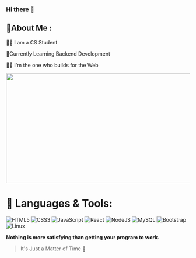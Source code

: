 ### Hi there 👋


## 💫About Me :

👨‍🎓 I am a CS Student 

🌱Currently Learning Backend Development

🧑‍💻 I'm the one who builds for the Web


<div>
  <img src="https://media.giphy.com/media/dWesBcTLavkZuG35MI/giphy.gif" width="650" height="300"/>
</div>


# 🔗 Languages & Tools:
![HTML5](https://img.shields.io/badge/html5-%23E34F26.svg?style=flat&logo=html5&logoColor=white) ![CSS3](https://img.shields.io/badge/css3-%231572B6.svg?style=flat&logo=css3&logoColor=white)  ![JavaScript](https://img.shields.io/badge/javascript-%23323330.svg?style=flat&logo=javascript&logoColor=%23F7DF1E) ![React](https://img.shields.io/badge/react-%2320232a.svg?style=flat&logo=react&logoColor=%2361DAFB) ![NodeJS](https://img.shields.io/badge/node.js-6DA55F?style=flat&logo=node.js&logoColor=white)  ![MySQL](https://img.shields.io/badge/mysql-%2300f.svg?style=flat&logo=mysql&logoColor=white) ![Bootstrap](https://img.shields.io/badge/bootstrap-%23563D7C.svg?style=flat&logo=bootstrap&logoColor=white) ![Linux](https://camo.githubusercontent.com/dc3c5e38aae43ac817449dc08fa558162297c488df871a989e2df4244fd9e0be/68747470733a2f2f696d672e736869656c64732e696f2f62616467652f2d6c696e75782d677261793f6c6f676f3d6c696e7578267374796c653d666f722d7468652d6261646765266c6f676f436f6c6f723d7768697465)


**Nothing is more satisfying than getting your program to work.** 

> It's Just a Matter of Time 🤏

